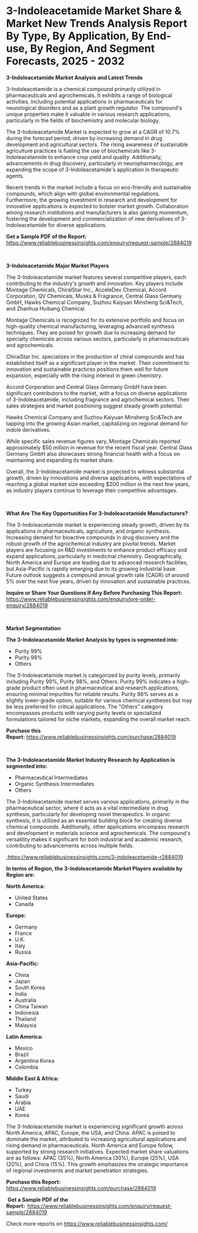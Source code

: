 <p><h1>3-Indoleacetamide Market Share & Market New Trends Analysis Report By Type, By Application, By End-use, By Region, And Segment Forecasts, 2025 - 2032</h1></p><p><strong>3-Indoleacetamide Market Analysis and Latest Trends</strong></p>
<p><p>3-Indoleacetamide is a chemical compound primarily utilized in pharmaceuticals and agrochemicals. It exhibits a range of biological activities, including potential applications in pharmaceuticals for neurological disorders and as a plant growth regulator. The compound's unique properties make it valuable in various research applications, particularly in the fields of biochemistry and molecular biology.</p><p>The 3-Indoleacetamide Market is expected to grow at a CAGR of 10.7% during the forecast period, driven by increasing demand in drug development and agricultural sectors. The rising awareness of sustainable agriculture practices is fueling the use of biochemicals like 3-Indoleacetamide to enhance crop yield and quality. Additionally, advancements in drug discovery, particularly in neuropharmacology, are expanding the scope of 3-Indoleacetamide's application in therapeutic agents.</p><p>Recent trends in the market include a focus on eco-friendly and sustainable compounds, which align with global environmental regulations. Furthermore, the growing investment in research and development for innovative applications is expected to bolster market growth. Collaboration among research institutions and manufacturers is also gaining momentum, fostering the development and commercialization of new derivatives of 3-Indoleacetamide for diverse applications.</p></p>
<p><strong>Get a Sample PDF of the Report:&nbsp;</strong> <a href="https://www.reliablebusinessinsights.com/enquiry/request-sample/2884019?utm_campaign=3366&utm_medium=2&utm_source=Github&utm_content=ia&utm_term=13032025&utm_id=3-indoleacetamide">https://www.reliablebusinessinsights.com/enquiry/request-sample/2884019</a></p>
<p>&nbsp;</p>
<p><strong>3-Indoleacetamide Major Market Players</strong></p>
<p><p>The 3-Indoleacetamide market features several competitive players, each contributing to the industry's growth and innovation. Key players include Montage Chemicals, ChiralStar Inc., AcceleDev Chemical, Accord Corporation, QV Chemicals, Musks & Fragrance, Central Glass Germany GmbH, Hawks Chemical Company, Suzhou Kaiyuan Minsheng Sci&Tech, and Zhanhua Huibang Chemical.</p><p>Montage Chemicals is recognized for its extensive portfolio and focus on high-quality chemical manufacturing, leveraging advanced synthesis techniques. They are poised for growth due to increasing demand for specialty chemicals across various sectors, particularly in pharmaceuticals and agrochemicals.</p><p>ChiralStar Inc. specializes in the production of chiral compounds and has established itself as a significant player in the market. Their commitment to innovation and sustainable practices positions them well for future expansion, especially with the rising interest in green chemistry.</p><p>Accord Corporation and Central Glass Germany GmbH have been significant contributors to the market, with a focus on diverse applications of 3-Indoleacetamide, including fragrance and agrochemical sectors. Their sales strategies and market positioning suggest steady growth potential.</p><p>Hawks Chemical Company and Suzhou Kaiyuan Minsheng Sci&Tech are tapping into the growing Asian market, capitalizing on regional demand for indole derivatives.</p><p>While specific sales revenue figures vary, Montage Chemicals reported approximately $50 million in revenue for the recent fiscal year. Central Glass Germany GmbH also showcases strong financial health with a focus on maintaining and expanding its market share.</p><p>Overall, the 3-Indoleacetamide market is projected to witness substantial growth, driven by innovations and diverse applications, with expectations of reaching a global market size exceeding $200 million in the next few years, as industry players continue to leverage their competitive advantages.</p></p>
<p>&nbsp;</p>
<p><strong>What Are The Key Opportunities For 3-Indoleacetamide Manufacturers?</strong></p>
<p><p>The 3-Indoleacetamide market is experiencing steady growth, driven by its applications in pharmaceuticals, agriculture, and organic synthesis. Increasing demand for bioactive compounds in drug discovery and the robust growth of the agrochemical industry are pivotal trends. Market players are focusing on R&D investments to enhance product efficacy and expand applications, particularly in medicinal chemistry. Geographically, North America and Europe are leading due to advanced research facilities, but Asia-Pacific is rapidly emerging due to its growing industrial base. Future outlook suggests a compound annual growth rate (CAGR) of around 5% over the next five years, driven by innovation and sustainable practices.</p></p>
<p><strong>Inquire or Share Your Questions If Any Before Purchasing This Report:</strong> <a href="https://www.reliablebusinessinsights.com/enquiry/pre-order-enquiry/2884019?utm_campaign=3366&utm_medium=2&utm_source=Github&utm_content=ia&utm_term=13032025&utm_id=3-indoleacetamide">https://www.reliablebusinessinsights.com/enquiry/pre-order-enquiry/2884019</a></p>
<p>&nbsp;</p>
<p><strong>Market Segmentation</strong></p>
<p><strong>The 3-Indoleacetamide Market Analysis by types is segmented into:</strong></p>
<p><ul><li>Purity 99%</li><li>Purity 98%</li><li>Others</li></ul></p>
<p><p>The 3-Indoleacetamide market is categorized by purity levels, primarily including Purity 99%, Purity 98%, and Others. Purity 99% indicates a high-grade product often used in pharmaceutical and research applications, ensuring minimal impurities for reliable results. Purity 98% serves as a slightly lower-grade option, suitable for various chemical syntheses but may be less preferred for critical applications. The "Others" category encompasses products with varying purity levels or specialized formulations tailored for niche markets, expanding the overall market reach.</p></p>
<p><strong>Purchase this Report:&nbsp;</strong><a href="https://www.reliablebusinessinsights.com/purchase/2884019?utm_campaign=3366&utm_medium=2&utm_source=Github&utm_content=ia&utm_term=13032025&utm_id=3-indoleacetamide">https://www.reliablebusinessinsights.com/purchase/2884019</a></p>
<p>&nbsp;</p>
<p><strong>The 3-Indoleacetamide Market Industry Research by Application is segmented into:</strong></p>
<p><ul><li>Pharmaceutical Intermediates</li><li>Organic Synthesis Intermediates</li><li>Others</li></ul></p>
<p><p>The 3-Indoleacetamide market serves various applications, primarily in the pharmaceutical sector, where it acts as a vital intermediate in drug synthesis, particularly for developing novel therapeutics. In organic synthesis, it is utilized as an essential building block for creating diverse chemical compounds. Additionally, other applications encompass research and development in materials science and agrochemicals. The compound's versatility makes it significant for both industrial and academic research, contributing to advancements across multiple fields.</p></p>
<p><a href="https://www.reliablebusinessinsights.com/3-indoleacetamide-r2884019?utm_campaign=3366&utm_medium=2&utm_source=Github&utm_content=ia&utm_term=13032025&utm_id=3-indoleacetamide">&nbsp;https://www.reliablebusinessinsights.com/3-indoleacetamide-r2884019</a></p>
<p><strong>In terms of Region, the 3-Indoleacetamide Market Players available by Region are:</strong></p>
<p>
    <p> <strong> North America: </strong>
        <ul>
            <li>United States</li>
            <li>Canada</li>
        </ul>
        </p> 
    <p> <strong> Europe: </strong>
        <ul>
            <li>Germany</li>
            <li>France</li>
            <li>U.K.</li>
            <li>Italy</li>
            <li>Russia</li>
        </ul>
        </p> 
    <p> <strong> Asia-Pacific: </strong>
        <ul>
            <li>China</li>
            <li>Japan</li>
            <li>South Korea</li>
            <li>India</li>
            <li>Australia</li>
            <li>China Taiwan</li>
            <li>Indonesia</li>
            <li>Thailand</li>
            <li>Malaysia</li>
        </ul>
        </p> 
    <p> <strong> Latin America: </strong>
        <ul>
            <li>Mexico</li>
            <li>Brazil</li>
            <li>Argentina Korea</li>
            <li>Colombia</li>
        </ul>
        </p> 
    <p> <strong> Middle East & Africa: </strong>
        <ul>
            <li>Turkey</li>
            <li>Saudi</li>
            <li>Arabia</li>
            <li>UAE</li>
            <li>Korea</li>
        </ul>
    </p>
    </p>
<p><p>The 3-Indoleacetamide market is experiencing significant growth across North America, APAC, Europe, the USA, and China. APAC is poised to dominate the market, attributed to increasing agricultural applications and rising demand in pharmaceuticals. North America and Europe follow, supported by strong research initiatives. Expected market share valuations are as follows: APAC (35%), North America (30%), Europe (25%), USA (20%), and China (15%). This growth emphasizes the strategic importance of regional investments and market penetration strategies.</p></p>
<p><strong>Purchase this Report: </strong><a href="https://www.reliablebusinessinsights.com/purchase/2884019?utm_campaign=3366&utm_medium=2&utm_source=Github&utm_content=ia&utm_term=13032025&utm_id=3-indoleacetamide">https://www.reliablebusinessinsights.com/purchase/2884019</a></p>
<p>&nbsp;<strong>Get a Sample PDF of the Report:&nbsp;&nbsp;</strong><a href="https://www.reliablebusinessinsights.com/enquiry/request-sample/2884019?utm_campaign=3366&utm_medium=2&utm_source=Github&utm_content=ia&utm_term=13032025&utm_id=3-indoleacetamide">https://www.reliablebusinessinsights.com/enquiry/request-sample/2884019</a></p>
<p><strong></strong></p>
<p>Check more reports on <a href="https://www.reliablebusinessinsights.com/?utm_campaign=3366&utm_medium=2&utm_source=Github&utm_content=ia&utm_term=13032025&utm_id=3-indoleacetamide">https://www.reliablebusinessinsights.com/</a></p>